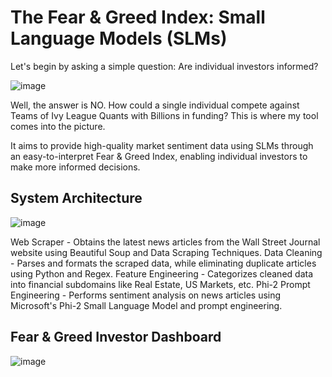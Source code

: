 # The Fear & Greed Index: Small Language Models (SLMs)
 
Let's begin by asking a simple question: Are individual investors informed?

![image](https://github.com/sashank3/Fear_Greed_Index/assets/41186713/3b2e8169-fa98-4e2c-af41-032ee16f6304)

Well, the answer is NO. How could a single individual compete against Teams of Ivy League Quants with Billions in funding? This is where my tool comes into the picture. 

It aims to provide high-quality market sentiment data using SLMs through an easy-to-interpret Fear & Greed Index, enabling individual investors to make more informed decisions.

## System Architecture

![image](https://github.com/sashank3/Fear_Greed_Index/assets/41186713/3a7c6858-4c7d-437d-b26f-540b047a8418)

Web Scraper - Obtains the latest news articles from the Wall Street Journal website using Beautiful Soup and Data Scraping Techniques.
Data Cleaning - Parses and formats the scraped data, while eliminating duplicate articles using Python and Regex.
Feature Engineering - Categorizes cleaned data into financial subdomains like Real Estate, US Markets, etc. 
Phi-2 Prompt Engineering - Performs sentiment analysis on news articles using Microsoft's Phi-2 Small Language Model and prompt engineering.

## Fear & Greed Investor Dashboard

![image](https://github.com/sashank3/Fear_Greed_Index/assets/41186713/d226a6f0-a4fa-4ed9-bff0-35efbceee0e8)



